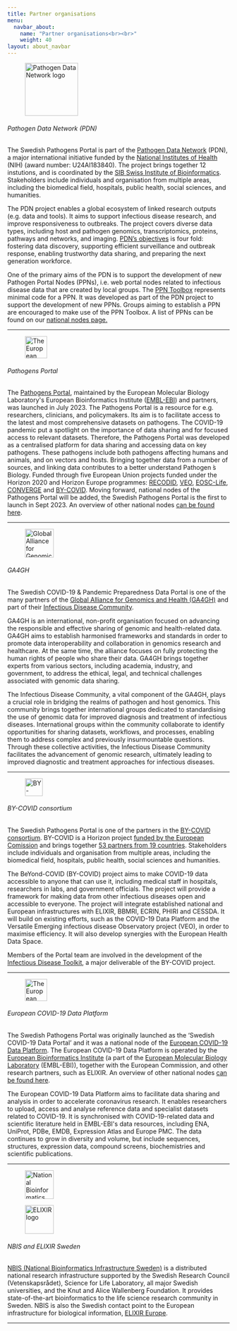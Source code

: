 ```yaml
---
title: Partner organisations
menu:
  navbar_about:
    name: "Partner organisations<br><br>"
    weight: 40
layout: about_navbar
---
```


<div class="row mt-4">
  <div class="col-12 col-md-4 col-lg-3 d-none d-md-block">
    <figure class="figure">
      <img height="120" alt="Pathogen Data Network logo" src="/img/logos/pdn_logo.png">
    </figure>
  </div>
  <div class="col-sm-12 col-md-12 col-lg-9">
      <h6>Pathogen Data Network (PDN)</h6>
    </p>The Swedish Pathogens Portal is part of the <a href="https://pathogendatanetwork.org/" target="_blank">Pathogen Data Network</a> (PDN), a major international initiative funded by the <a href="https://www.nih.gov/" target="_blank">National Institutes of Health</a> (NIH) (award number: U24AI183840). The project brings together 12 instutions, and is coordinated by the <a href="https://www.sib.swiss/" target="_blank">SIB Swiss Institute of Bioinformatics</a>. Stakeholders include individuals and organisation from multiple areas, including the biomedical field, hospitals, public health, social sciences, and humanities. </p>
  </p>The PDN project enables a global ecosystem of linked research outputs (e.g. data and tools). It aims to support infectious disease research, and improve responsiveness to outbreaks. The project covers diverse data types, including host and pathogen genomics, transcriptomics, proteins, pathways and networks, and imaging. <a href="https://pathogendatanetwork.org/about/#objectives" target="_blank">PDN’s objectives</a> is four fold: fostering data discovery, supporting efficient surveillance and outbreak response, enabling trustworthy data sharing, and preparing the next generation workforce.</p> 
  
  <p>One of the primary aims of the PDN is to support the development of new Pathogen Portal Nodes (PPNs), i.e. web portal nodes related to infectious disease data that are created by local groups. The <a href="https://github.com/ScilifelabDataCentre/node-pathogens-portal" target="_blank">PPN Toolbox</a> represents minimal code for a PPN. It was developed as part of the PDN project to support the development of new PPNs. Groups aiming to establish a PPN are encouraged to make use of the PPN Toolbox. A list of PPNs can be found on our <a href="https://www.pathogensportal.org/national-data-portals" target="_blank">national nodes page.</a></p> 
</div>
</div>

<hr class="faded" />

<div class="row">
  <div class="col-12 col-md-4 col-lg-3 d-none d-md-block">
    <figure class="figure">
      <img height="50" alt="The European pathogens portal logo" src="/img/site_logo/eml_pathogens_logo.svg">
    </figure>
  </div>
  <div class="col-12 col-md-8 col-lg-9">
  <h6>Pathogens Portal</h6>
    <p>The <a href="https://www.pathogensportal.org/" target="_blank">Pathogens Portal</a>, maintained by the European Molecular Biology Laboratory's European Bioinformatics Institute (<a href="https://www.ebi.ac.uk/" target="_blank">EMBL-EBI</a>) and partners, was launched in July 2023. The Pathogens Portal is a resource for e.g. researchers, clinicians, and policymakers. Its aim is  to facilitate access to the latest and most comprehensive datasets on pathogens. The COVID-19 pandemic put a  spotlight on the importance of data sharing and for focused access to relevant datasets. Therefore, the Pathogens Portal was developed as a centralised platform for  data sharing and accessing data on key pathogens. These pathogens include both pathogens affecting humans and animals, and on vectors and hosts. Bringing together data from a number of sources, and linking data contributes to a better understand Pathogen ́s Biology. Funded through five European Union projects funded under the Horizon 2020 and Horizon Europe programmes: <a href="https://recodid.eu/" target="_blank">RECODID</a>, <a href="https://www.veo-europe.eu/" target="_blank">VEO</a>, <a href="https://www.eosc-life.eu/" target="_blank">EOSC-Life</a>, <a href="https://elixir-europe.org/about-us/how-funded/eu-projects/converge" target="_blank">CONVERGE</a> and <a href="https://by-covid.org/" target="_blank">BY-COVID</a>. Moving forward, national nodes of the Pathogens Portal will be added, the Swedish Pathogens Portal is the first to launch in Sept 2023. An overview of other national nodes <a href="/other_national_portals/">can be found here</a>.</p>
  </div>
</div>

<hr class="faded" />

<div class="row mt-4">
  <div class="col-12 col-md-4 col-lg-3 d-none d-md-block">
    <figure class="figure">
      <img height="65" alt="Global Alliance for Genomics & Health logo" src="/img/logos/ga4gh_logo.png">
    </figure>
  </div>
  <div class="col-sm-12 col-md-12 col-lg-9">
      <h6>GA4GH</h6>
    <p>The Swedish COVID-19 & Pandemic Preparedness Data Portal is one of the many partners of the <a href="https://www.ga4gh.org/" target="_blank">Global Alliance for Genomics and Health (GA4GH)</a> and part of their <a href="https://www.ga4gh.org/what-we-do/communities-of-interest/" target="_blank">Infectious Disease Community</a>.</p>
    <p>GA4GH is an international, non-profit organisation focused on advancing the responsible and effective sharing of genomic and health-related data. GA4GH aims to establish harmonised frameworks and standards in order to promote data interoperability and collaboration in genomics research and healthcare. At the same time, the alliance focuses on fully protecting the human rights of people who share their data. GA4GH brings together experts from various sectors, including academia, industry, and government, to address the ethical, legal, and technical challenges associated with genomic data sharing.</p>
    <p>The Infectious Disease Community, a vital component of the GA4GH, plays a crucial role in bridging the realms of pathogen and host genomics. This community brings together international groups dedicated to standardising the use of genomic data for improved diagnosis and treatment of infectious diseases. International groups within the community collaborate to identify opportunities for sharing datasets, workflows, and processes, enabling them to address complex and previously insurmountable questions. Through these collective activities, the Infectious Disease Community facilitates the advancement of genomic research, ultimately leading to improved diagnostic and treatment approaches for infectious diseases.
    </p>
  </div>
</div>
<hr class="faded" />

<div class="row mt-4">
  <div class="col-12 col-md-4 col-lg-3 d-none d-md-block">
    <figure class="figure mt-3">
      <img height="40" alt="BY-COVID logo" src="/img/logos/by-covid-logo.svg">
    </figure>
  </div>
  <div class="col-12 col-md-8 col-lg-9">
      <h6>BY-COVID consortium</h6>
    <p>The Swedish Pathogens Portal is one of the partners in the <a href="https://by-covid.org/" target="_blank">BY-COVID consortium</a>. BY-COVID is a Horizon project <a href="https://by-covid.org/news-events/by-covid-launch/" target="_blank">funded by the European Comission</a> and brings together <a href="https://by-covid.org/about" target="_blank">53 partners from 19 countries</a>. Stakeholders include individuals and organisation from multiple areas, including the biomedical field, hospitals, public health, social sciences and humanities.</p>
    <p>The BeYond-COVID (BY-COVID) project aims to make COVID-19 data accessible to anyone that can use it, including medical staff in hospitals, researchers in labs, and government officials. The project will provide a framework for making data from other infectious diseases open and accessible to everyone. The project will integrate established national and European infrastructures with ELIXIR, BBMRI, ECRIN, PHIRI and CESSDA. It will build on existing efforts, such as the COVID-19 Data Platform and the Versatile Emerging infectious disease Observatory project (VEO), in order to maximise efficiency. It will also develop synergies with the European Health Data Space.</p>
    <p>Members of the Portal team are involved in the development of the <a href="https://www.infectious-diseases-toolkit.org" target="_blank">Infectious Disease Toolkit</a>, a major deliverable of the BY-COVID project.</p>
  </div>
</div>
<hr class="faded" />

<div class="row">
  <div class="col-12 col-md-4 col-lg-3 d-none d-md-block">
    <figure class="figure">
      <img height="50" alt="The European COVID-19 Data Platform logo" src="/img/logos/european_covid19dataportal.svg">
    </figure>
  </div>
  <div class="col-12 col-md-8 col-lg-9">
  <h6>European COVID-19 Data Platform</h6>
    <p>The Swedish Pathogens Portal was originally launched as the ‘Swedish COVID-19 Data Portal’ and it was a national node of the <a href="https://www.covid19dataportal.org/" target="_blank">European COVID-19 Data Platform</a>. The European COVID-19 Data Platform is operated by the <a href="https://ebi.ac.uk" target="_blank">European Bioinformatics Institute</a> (a part of the <a href="https://www.embl.org/" target="_blank">European Molecular Biology Laboratory</a> (EMBL-EBI)), together with the European Commission, and other research partners, such as ELIXIR. An overview of other national nodes <a href="/other_national_portals/">can be found here</a>.</p>
    <p>The European COVID-19 Data Platform aims to facilitate data sharing and analysis in order to accelerate coronavirus research. It enables researchers to upload, access and analyse reference data and specialist datasets related to COVID-19. It is synchronised with COVID-19-related data and scientific literature held in EMBL-EBI's data resources, including ENA, UniProt, PDBe, EMDB, Expression Atlas and Europe PMC. The data continues to grow in diversity and volume, but include sequences, structures, expression data, compound screens, biochemistries and scientific publications.</p>
  </div>
</div>
<hr class="faded" />

<div class="row mt-4">
  <div class="col-12 col-md-4 col-lg-3 d-none d-md-block">
    <figure class="figure me-3">
      <img height="65" alt="National Bioinformatics Infrastructure (NBIS) logo" src="/img/logos/nbislogo-orange-txt.svg">
    </figure>
    <figure class="figure">
      <img height="65" alt="ELIXIR logo" src="/img/logos/elixir-se-logo.png">
    </figure>
  </div>
  <div class="col-12 col-md-8 col-lg-9">
  <h6>NBIS and ELIXIR Sweden</h6>
    <p><a href="https://nbis.se" target="_blank">NBIS (National Bioinformatics Infrastructure Sweden)</a> is a distributed national research infrastructure supported by the Swedish Research Council (Vetenskapsrådet), Science for Life Laboratory, all major Swedish universities, and the Knut and Alice Wallenberg Foundation. It provides state-of-the-art bioinformatics to the life science research community in Sweden. NBIS is also the Swedish contact point to the European infrastructure for biological information, <a href="https://www.elixir-europe.org/" target="_blank">ELIXIR Europe</a>.</p>
  </div>
</div>
<hr class="faded" />
